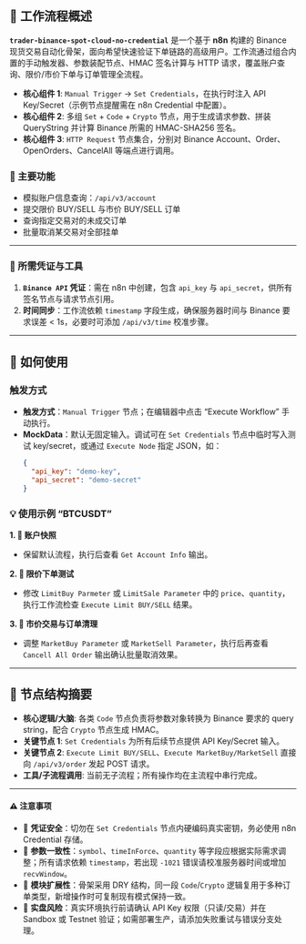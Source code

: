 ## 🚀 工作流程概述

**`trader-binance-spot-cloud-no-credential`** 是一个基于 **n8n** 构建的 Binance 现货交易自动化骨架，面向希望快速验证下单链路的高级用户。工作流通过组合内置的手动触发器、参数装配节点、HMAC 签名计算与 HTTP 请求，覆盖账户查询、限价/市价下单与订单管理全流程。

- **核心组件 1**: `Manual Trigger` → `Set Credentials`，在执行时注入 API Key/Secret（示例节点提醒需在 n8n Credential 中配置）。
- **核心组件 2**: 多组 `Set` + `Code` + `Crypto` 节点，用于生成请求参数、拼装 QueryString 并计算 Binance 所需的 HMAC-SHA256 签名。
- **核心组件 3**: `HTTP Request` 节点集合，分别对 Binance Account、Order、OpenOrders、CancelAll 等端点进行调用。

### 🎯 主要功能

- 模拟账户信息查询：`/api/v3/account`
- 提交限价 BUY/SELL 与市价 BUY/SELL 订单
- 查询指定交易对的未成交订单
- 批量取消某交易对全部挂单

---

### 🔌 所需凭证与工具

1. **`Binance API` 凭证**：需在 n8n 中创建，包含 `api_key` 与 `api_secret`，供所有签名节点与请求节点引用。
2. **时间同步**：工作流依赖 `timestamp` 字段生成，确保服务器时间与 Binance 要求误差 < 1s，必要时可添加 `/api/v3/time` 校准步骤。

---

## 📌 如何使用

### 触发方式
- **触发方式**：`Manual Trigger` 节点；在编辑器中点击 “Execute Workflow” 手动执行。
- **MockData**：默认无固定输入。调试可在 `Set Credentials` 节点中临时写入测试 key/secret，或通过 `Execute Node` 指定 JSON，如：
  ```json
  {
    "api_key": "demo-key",
    "api_secret": "demo-secret"
  }
  ```

### 💡 使用示例 “BTCUSDT”

**1. 💬 账户快照**
  - 保留默认流程，执行后查看 `Get Account Info` 输出。

**2. 💬 限价下单测试**
  - 修改 `LimitBuy Parmeter` 或 `LimitSale Parameter` 中的 `price`、`quantity`，执行工作流检查 `Execute Limit BUY/SELL` 结果。

**3. 💬 市价交易与订单清理**
  - 调整 `MarketBuy Parameter` 或 `MarketSell Parameter`，执行后再查看 `Cancell All Order` 输出确认批量取消效果。

---

## 🧠 节点结构摘要

- **核心逻辑/大脑**: 各类 `Code` 节点负责将参数对象转换为 Binance 要求的 query string，配合 `Crypto` 节点生成 HMAC。
- **关键节点 1**: `Set Credentials` 为所有后续节点提供 API Key/Secret 输入。
- **关键节点 2**: `Execute Limit BUY/SELL`、`Execute MarketBuy/MarketSell` 直接向 `/api/v3/order` 发起 POST 请求。
- **工具/子流程调用**: 当前无子流程；所有操作均在主流程中串行完成。

---

#### ⚠️ 注意事项

- 📎 **凭证安全**：切勿在 `Set Credentials` 节点内硬编码真实密钥，务必使用 n8n Credential 存储。
- 📍 **参数一致性**：`symbol`、`timeInForce`、`quantity` 等字段应根据实际需求调整；所有请求依赖 `timestamp`，若出现 `-1021` 错误请校准服务器时间或增加 `recvWindow`。
- 🧩 **模块扩展性**：骨架采用 DRY 结构，同一段 `Code`/`Crypto` 逻辑复用于多种订单类型，新增操作时可复制现有模式保持一致。
- 🚨 **实盘风险**：真实环境执行前请确认 API Key 权限（只读/交易）并在 Sandbox 或 Testnet 验证；如需部署生产，请添加失败重试与错误分支处理。
